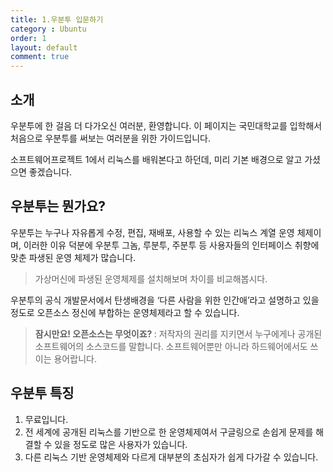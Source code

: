 ```yaml
---
title: 1.우분투 입문하기
category : Ubuntu
order: 1
layout: default
comment: true
---
```


## 소개
우분투에 한 걸음 더 다가오신 여러분, 환영합니다.
이 페이지는 국민대학교를 입학해서 처음으로 우분투를 써보는 여러분을 위한 가이드입니다.

소프트웨어프로젝트 1에서 리눅스를 배워본다고 하던데, 미리 기본 배경으로 알고 가셨으면 좋겠습니다.

## 우분투는 뭔가요?
우분투는 누구나 자유롭게 수정, 편집, 재배포, 사용할 수 있는 리눅스 계열 운영 체제이며, 이러한 이유 덕분에 우분투 그놈, 루분투, 주분투 등 사용자들의 인터페이스 취향에 맞춘 파생된 운영 체제가 많습니다.
>가상머신에 파생된 운영체제를 설치해보며 차이를 비교해봅시다.

우분투의 공식 개발문서에서 탄생배경을 ‘다른 사람을 위한 인간애’라고 설명하고 있을 정도로 오픈소스 정신에 부합하는 운영체제라고 할 수 있습니다.
><b>잠시만요! 오픈소스는 무엇이죠? </b>:
저작자의 권리를 지키면서 누구에게나 공개된 소프트웨어의 소스코드를 말합니다.
소프트웨어뿐만 아니라 하드웨어에서도 쓰이는 용어랍니다.

## 우분투 특징
1. 무료입니다. 
2. 전 세계에 공개된 리눅스를 기반으로 한 운영체제여서 구글링으로 손쉽게 문제를 해결할 수 있을 정도로 많은 사용자가 있습니다.
3. 다른 리눅스 기반 운영체제와 다르게 대부분의 초심자가 쉽게 다가갈 수 있습니다.
